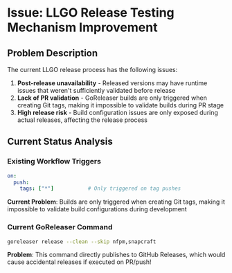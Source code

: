 # Issue: LLGO Release Testing Mechanism Improvement

## Problem Description

The current LLGO release process has the following issues:

1. **Post-release unavailability** - Released versions may have runtime issues that weren't sufficiently validated before release
2. **Lack of PR validation** - GoReleaser builds are only triggered when creating Git tags, making it impossible to validate builds during PR stage
3. **High release risk** - Build configuration issues are only exposed during actual releases, affecting the release process

## Current Status Analysis

### Existing Workflow Triggers
```yaml
on:
  push:
    tags: ["*"]           # Only triggered on tag pushes
```

**Current Problem**: Builds are only triggered when creating Git tags, making it impossible to validate build configurations during development

### Current GoReleaser Command
```bash
goreleaser release --clean --skip nfpm,snapcraft
```

**Problem**: This command directly publishes to GitHub Releases, which would cause accidental releases if executed on PR/push!